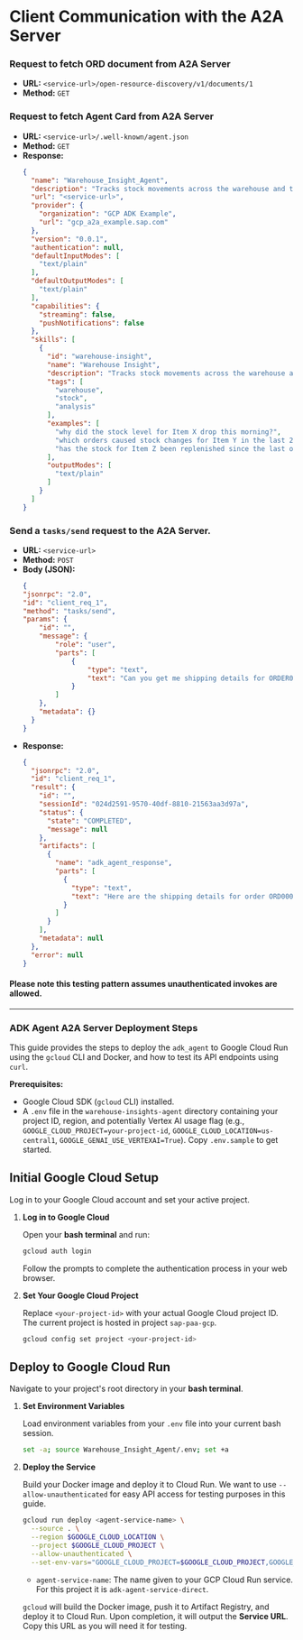 # Client Communication with the A2A Server

### Request to fetch ORD document from A2A Server

*   **URL:** `<service-url>/open-resource-discovery/v1/documents/1`
*   **Method:** `GET`

### Request to fetch Agent Card from A2A Server

*   **URL:** `<service-url>/.well-known/agent.json`
*   **Method:** `GET`
*   **Response:**
    ```json
    {
      "name": "Warehouse_Insight_Agent",
      "description": "Tracks stock movements across the warehouse and their causes in real-time.",
      "url": "<service-url>",
      "provider": {
        "organization": "GCP ADK Example",
        "url": "gcp_a2a_example.sap.com"
      },
      "version": "0.0.1",
      "authentication": null,
      "defaultInputModes": [
        "text/plain"
      ],
      "defaultOutputModes": [
        "text/plain"
      ],
      "capabilities": {
        "streaming": false,
        "pushNotifications": false
      },
      "skills": [
        {
          "id": "warehouse-insight",
          "name": "Warehouse Insight",
          "description": "Tracks stock movements across the warehouse and their causes in real-time.",
          "tags": [
            "warehouse",
            "stock",
            "analysis"
          ],
          "examples": [
            "why did the stock level for Item X drop this morning?",
            "which orders caused stock changes for Item Y in the last 24 hours?",
            "has the stock for Item Z been replenished since the last outbound shipment?"
          ],
          "outputModes": [
            "text/plain"
          ]
        }
      ]
    }

### Send a `tasks/send` request to the A2A Server.

*   **URL:** `<service-url>`
*   **Method:** `POST`
*   **Body (JSON):**
    ```json
    {
    "jsonrpc": "2.0",
    "id": "client_req_1",
    "method": "tasks/send",
    "params": {
        "id": "",
        "message": {
            "role": "user",
            "parts": [
                {
                    "type": "text",
                    "text": "Can you get me shipping details for ORDER0006"
                }
            ]
        },
        "metadata": {}
      }
    }
*   **Response:**
    ```json
    {
      "jsonrpc": "2.0",
      "id": "client_req_1",
      "result": {
        "id": "",
        "sessionId": "024d2591-9570-40df-8810-21563aa3d97a",
        "status": {
          "state": "COMPLETED",
          "message": null
        },
        "artifacts": [
          {
            "name": "adk_agent_response",
            "parts": [
              {
                "type": "text",
                "text": "Here are the shipping details for order ORD0006:\n\n- Customer ID: CUST0006\n\n- Product ID: K00001\n\n- Ordered Product Count: 1000\n\n- Delivered Product Count: 900\n\n- Damaged Product Count: 100\n\n- Freight Details: TRK1126\n"
              }
            ]
          }
        ],
        "metadata": null
      },
      "error": null
    }


#### Please note this testing pattern assumes unauthenticated invokes are allowed.

--------------------------
### ADK Agent A2A Server Deployment Steps

This guide provides the steps to deploy the `adk_agent` to Google Cloud Run using the `gcloud` CLI and Docker, and how to test its API endpoints using `curl`.

**Prerequisites:**

*   Google Cloud SDK (`gcloud` CLI) installed.
*   A `.env` file in the `warehouse-insights-agent` directory containing your project ID, region, and potentially Vertex AI usage flag (e.g., `GOOGLE_CLOUD_PROJECT=your-project-id`, `GOOGLE_CLOUD_LOCATION=us-central1`, `GOOGLE_GENAI_USE_VERTEXAI=True`). Copy `.env.sample` to get started.

## Initial Google Cloud Setup

Log in to your Google Cloud account and set your active project.

1.  **Log in to Google Cloud**

    Open your **bash terminal** and run:

    ```bash
    gcloud auth login
    ```
    Follow the prompts to complete the authentication process in your web browser.

2.  **Set Your Google Cloud Project**

    Replace `<your-project-id>` with your actual Google Cloud project ID. The current project is hosted in project `sap-paa-gcp`.

    ```bash
    gcloud config set project <your-project-id>
    ```

## Deploy to Google Cloud Run

Navigate to your project's root directory in your **bash terminal**.

1.  **Set Environment Variables**

    Load environment variables from your `.env` file into your current bash session.

    ```bash
    set -a; source Warehouse_Insight_Agent/.env; set +a
    ```

2.  **Deploy the Service**

    Build your Docker image and deploy it to Cloud Run. We want to use `--allow-unauthenticated` for easy API access for testing purposes in this guide.

    ```bash
    gcloud run deploy <agent-service-name> \
      --source . \
      --region $GOOGLE_CLOUD_LOCATION \
      --project $GOOGLE_CLOUD_PROJECT \
      --allow-unauthenticated \
      --set-env-vars="GOOGLE_CLOUD_PROJECT=$GOOGLE_CLOUD_PROJECT,GOOGLE_CLOUD_LOCATION=$GOOGLE_CLOUD_LOCATION,GOOGLE_GENAI_USE_VERTEXAI=$GOOGLE_GENAI_USE_VERTEXAI"
    ```

    *   `agent-service-name`: The name given to your GCP Cloud Run service. For this project it is `adk-agent-service-direct`.

    `gcloud` will build the Docker image, push it to Artifact Registry, and deploy it to Cloud Run. Upon completion, it will output the **Service URL**. Copy this URL as you will need it for testing.
